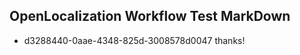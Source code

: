 ## OpenLocalization Workflow Test MarkDown
* d3288440-0aae-4348-825d-3008578d0047 thanks!

<!--HONumber=Jul16_HO3-->


